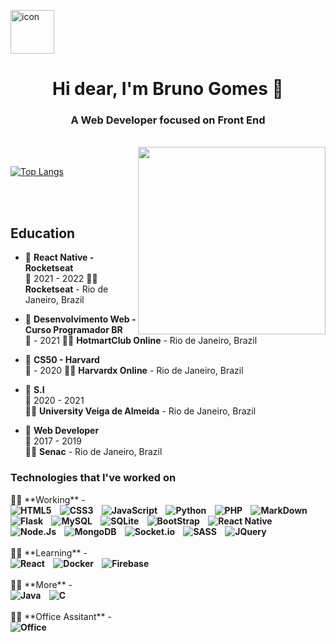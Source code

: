 <img src="https://icon-library.com/images/dev-icon/dev-icon-6.jpg" width='70px' alt='icon'> <h1 align="center">Hi dear, I'm Bruno Gomes 🤖</h1>

<h3 align="center">A Web Developer focused on Front End</h3>
<br/>
<img src='https://joyofcoding.org/2020/img/logo-text.png' align='right' width='300px' >
<br/>

[![Top Langs](https://github-readme-stats.vercel.app/api/top-langs/?username=shymarrai&layout=compact&hide=php,java,yacc,ejs,c,scss,hack,starlark,objective-c,ruby,handlebars,shell,makefile,dockerfile,swift&langs_count=8&custom_title=My_Languages&card_width=470&theme=blue-green)](https://github.com/anuraghazra/github-readme-stats)

<br/>
<br/>

## Education
- 📖 **React Native - Rocketseat**\
📆 2021 - 2022
👨‍💻 **Rocketseat** - Rio de Janeiro, Brazil

- 📖 **Desenvolvimento Web - Curso Programador BR**\
📆 - 2021
👨‍💻 **HotmartClub Online** - Rio de Janeiro, Brazil

- 📖 **CS50 - Harvard**\
📆 - 2020
👨‍💻 **Harvardx Online** - Rio de Janeiro, Brazil

- 📖 **S.I**\
📆 2020 - 2021\
👨‍💻 **University Veiga de Almeida** - Rio de Janeiro, Brazil

- 📖 **Web Developer**\
📆 2017 - 2019\
👨‍💻 **Senac** - Rio de Janeiro, Brazil

<h3> Technologies that I've worked on</h3>
👨‍💻 **Working** -

<br/>
<b>
<img src="https://img.shields.io/badge/HTML5-E34F26?style=for-the-badge&logo=html5&logoColor=white" alt="HTML5">&nbsp;
&nbsp;
<img src="https://img.shields.io/badge/CSS3-1572B6?style=for-the-badge&logo=css3&logoColor=white" alt="CSS3">&nbsp;
&nbsp;
<img src="https://img.shields.io/badge/JavaScript-F7DF1E?style=for-the-badge&logo=javascript&logoColor=black" alt="JavaScript">&nbsp;
&nbsp;
<img src="https://img.shields.io/badge/Python-14354C?style=for-the-badge&logo=python&logoColor=white" alt="Python">&nbsp;
&nbsp;
<img src="https://img.shields.io/badge/PHP-777BB4?style=for-the-badge&logo=php&logoColor=white" alt="PHP">&nbsp;
&nbsp;
<img src="https://img.shields.io/badge/Markdown-000000?style=for-the-badge&logo=markdown&logoColor=white" alt="MarkDown">&nbsp;
&nbsp;
<img src="https://img.shields.io/badge/Flask-000000?style=for-the-badge&logo=flask&logoColor=white" alt="Flask">&nbsp;
&nbsp;
<img src="https://img.shields.io/badge/MySQL-00000F?style=for-the-badge&logo=mysql&logoColor=white" alt="MySQL">&nbsp;
&nbsp;
<img src="https://img.shields.io/badge/SQLite-07405E?style=for-the-badge&logo=sqlite&logoColor=white" alt="SQLite">&nbsp;
&nbsp;
<img src="https://img.shields.io/badge/Bootstrap-563D7C?style=for-the-badge&logo=bootstrap&logoColor=white" alt="BootStrap">&nbsp;
 &nbsp;
<img src="https://img.shields.io/badge/React_Native-20232A?style=for-the-badge&logo=react&logoColor=61DAFB" alt="React Native">&nbsp;
&nbsp;
<img src="https://img.shields.io/badge/Node.js-43853D?style=for-the-badge&logo=node.js&logoColor=white" alt="Node.Js">&nbsp;
 &nbsp;
<img src="https://img.shields.io/badge/MongoDB-4EA94B?style=for-the-badge&logo=mongodb&logoColor=white" alt="MongoDB">&nbsp;
 &nbsp;
<img src="https://img.shields.io/badge/Socket.io-010101?&style=for-the-badge&logo=Socket.io&logoColor=white" alt="Socket.io">&nbsp;
 &nbsp;
<img src="https://img.shields.io/badge/Sass-CC6699?style=for-the-badge&logo=sass&logoColor=white" alt="SASS">&nbsp;  
 &nbsp;
<img src="https://img.shields.io/badge/jQuery-0769AD?style=for-the-badge&logo=jquery&logoColor=white" alt="JQuery">&nbsp;
  
</b>
<br/>
<br/>
👨‍💻 **Learning** - 
<br/>
<b>
<img src="https://img.shields.io/badge/React-20232A?style=for-the-badge&logo=react&logoColor=61DAFB" alt="React">&nbsp;
&nbsp;
<img src="https://img.shields.io/badge/Docker-2CA5E0?style=for-the-badge&logo=docker&logoColor=white" alt="Docker">&nbsp;
 &nbsp;
<img src="https://img.shields.io/badge/firebase-ffca28?style=for-the-badge&logo=firebase&logoColor=black" alt="Firebase">&nbsp;
</b>
<br/>
<br/>
👨‍💻 **More** -
<br/>
<b>
<img src="https://img.shields.io/badge/Java-ED8B00?style=for-the-badge&logo=java&logoColor=white" alt="Java">&nbsp;
&nbsp;
<img src="https://img.shields.io/badge/C-00599C?style=for-the-badge&logo=c&logoColor=white" alt="C">&nbsp;
&nbsp;
</b>
<br/>
<br/>
👨‍💻 **Office Assitant** -
<br/>
<b>
<img src="https://img.shields.io/badge/Microsoft_Office-D83B01?style=for-the-badge&logo=microsoft-office&logoColor=white" alt="Office">&nbsp;
&nbsp;
</b>
